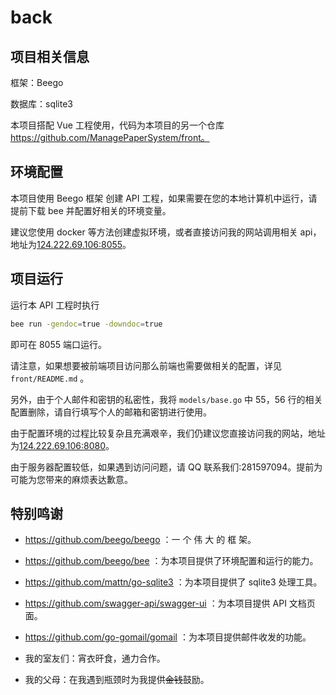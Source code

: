 # back

## 项目相关信息

框架：Beego

数据库：sqlite3

本项目搭配 Vue 工程使用，代码为本项目的另一个仓库 https://github.com/ManagePaperSystem/front。




## 环境配置

本项目使用 Beego 框架 创建 API 工程，如果需要在您的本地计算机中运行，请提前下载 bee 并配置好相关的环境变量。

建议您使用 docker 等方法创建虚拟环境，或者直接访问我的网站调用相关 api，地址为[124.222.69.106:8055]()。



## 项目运行

运行本 API 工程时执行

```sh
bee run -gendoc=true -downdoc=true
```

即可在 8055 端口运行。

请注意，如果想要被前端项目访问那么前端也需要做相关的配置，详见`front/README.md` 。

另外，由于个人邮件和密钥的私密性，我将 `models/base.go` 中 55，56 行的相关配置删除，请自行填写个人的邮箱和密钥进行使用。

由于配置环境的过程比较复杂且充满艰辛，我们仍建议您直接访问我的网站，地址为[124.222.69.106:8080]()。

由于服务器配置较低，如果遇到访问问题，请 QQ 联系我们:281597094。提前为可能为您带来的麻烦表达歉意。



## 特别鸣谢

+ https://github.com/beego/beego ：一 个 伟 大 的 框 架。

+ https://github.com/beego/bee ：为本项目提供了环境配置和运行的能力。

+ https://github.com/mattn/go-sqlite3 ：为本项目提供了 sqlite3 处理工具。
+ https://github.com/swagger-api/swagger-ui ：为本项目提供 API 文档页面。
+ https://github.com/go-gomail/gomail ：为本项目提供邮件收发的功能。
+ 我的室友们：宵衣旰食，通力合作。
+ 我的父母：在我遇到瓶颈时为我提供~~金钱~~鼓励。

